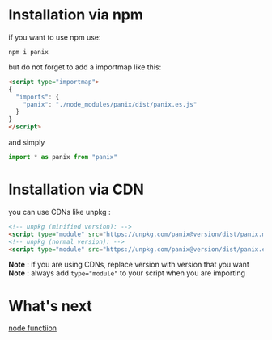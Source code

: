 # Installation via npm

if you want to use npm use:
```
npm i panix
```
but do not forget to add a importmap like this:
```html
<script type="importmap">
{
  "imports": {
    "panix": "./node_modules/panix/dist/panix.es.js" 
  }
}
</script>
```
and simply
```js
import * as panix from "panix"
```
# Installation via CDN
you can use CDNs like unpkg :
```html
<!-- unpkg (minified version): -->
<script type="module" src="https://unpkg.com/panix@version/dist/panix.min.es.js"></script>
<!-- unpkg (normal version): -->
<script type="module" src="https://unpkg.com/panix@version/dist/panix.es.js"></script>
```

**Note** : if you are using CDNs, replace version with version that you want <br>
**Note** : always add `type="module"` to your script when you are importing

What's next
===========

[node functiion](node.md)
